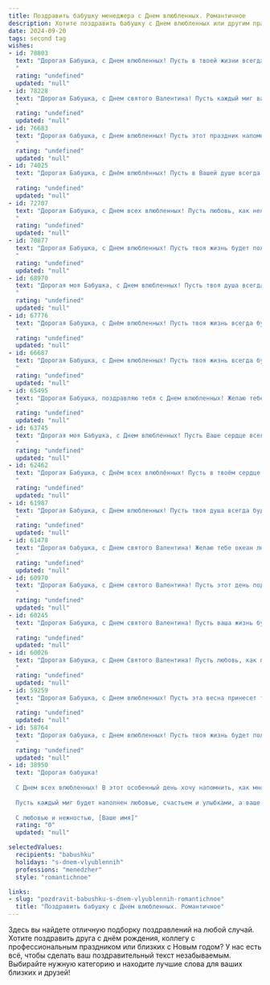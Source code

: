 ```yaml
---
title: Поздравить бабушку менеджера с Днем влюбленных. Романтичное
description: Хотите поздравить бабушку с Днем влюбленных или другим праздником? Наш ИИ создаст незабываемое поздравление, а вы обязательно выделитесь среди других.  
date: 2024-09-20
tags: second tag
wishes:
- id: 78803
  text: "Дорогая Бабушка, с Днем влюбленных! Пусть в твоей жизни всегда будет место для любви, тепла и романтики. Пусть каждый день будет наполнен нежностью и заботой, как ты это делаешь для всех нас. Будь счастлива, любима и вдохновляема, как тот замечательный менеджер, которым ты являешься. С праздником!
  "
  rating: "undefined"
  updated: "null"
- id: 78228
  text: "Дорогая Бабушка, с Днем святого Валентина! Пусть каждый миг вашей жизни наполнен любовью, заботой и нежностью, словно весенний сад, расцветающий яркими красками. Пусть ваша душа всегда будет открыта для новых чувств, а сердце - бьётся в такт любви! 🤗💖
  "
  rating: "undefined"
  updated: "null"
- id: 76683
  text: "Дорогая бабушка, с Днем влюбленных! Пусть этот праздник напомнит о том, как сильно мы тебя любим. Ты - самая замечательная, добрая и любящая бабушка на свете. Спасибо за твою безграничную заботу и любовь. Пусть твоя жизнь будет наполнена счастьем, радостью и, конечно же, бесконечной любовью!
  "
  rating: "undefined"
  updated: "null"
- id: 74025
  text: "Дорогая Бабушка, с Днём влюблённых! Пусть в Вашей душе всегда цветёт весна, а сердце бьётся в такт с любовью!  Желаю Вам тепла, романтики и безграничного счастья!
  "
  rating: "undefined"
  updated: "null"
- id: 72707
  text: "Дорогая Бабушка, с Днем всех влюбленных! Пусть любовь, как нежный цветок, расцветает в твоем сердце каждый день, и ты всегда будешь окружена любовью и заботой близких людей. 😊 💖
  "
  rating: "undefined"
  updated: "null"
- id: 70877
  text: "Дорогая Бабушка, с Днем влюбленных! Пусть твоя жизнь будет полна любви, тепла и романтики, как в начале твоей карьеры менеджера. Желаю тебе, чтобы твоя любовь к близким всегда приносила радость и вдохновение.
  "
  rating: "undefined"
  updated: "null"
- id: 68970
  text: "Дорогая моя Бабушка, с Днем влюбленных! Пусть твоя душа всегда будет полна тепла и любви, а сердце бьется в такт с ритмом самого романтичного праздника. Желаю тебе океан нежности, море счастья и безграничное количество улыбок! Пусть этот день подарит тебе незабываемые моменты и напомнит о том, насколько ты любима и ценна!
  "
  rating: "undefined"
  updated: "null"
- id: 67776
  text: "Дорогая Бабушка, с Днём влюбленных! Пусть твоя жизнь всегда будет полна любви, как яркий букет алых роз! Радуйся каждой минуте, будь окружена заботой и счастьем. Пусть твоя душа, как опытный менеджер, управляет всеми эмоциями и чувствами, направляя их только в светлое русло!
  "
  rating: "undefined"
  updated: "null"
- id: 66687
  text: "Дорогая Бабушка, с Днем влюбленных! Пусть твоя жизнь всегда будет полна любви, как прекрасный роман. Желаю тебе нежных чувств, ярких эмоций и бесконечного счастья!
  "
  rating: "undefined"
  updated: "null"
- id: 65495
  text: "Дорогая Бабушка, поздравляю тебя с Днем влюбленных! Желаю тебе, чтобы любовь и  нежность всегда согревали твоё сердце, как лучи солнца весенним утром. Пусть твоя жизнь будет наполнена романтикой и счастьем, как  цветение  сад в мае.  Ты - менеджер по жизни, и пусть  твоё сердце всегда будет открыто  для любви и верности! ❤️
  "
  rating: "undefined"
  updated: "null"
- id: 63745
  text: "Дорогая моя Бабушка, с Днем влюбленных! Пусть Ваше сердце всегда будет полным любви и нежности, как прекрасный букет цветов! Пусть работа менеджера приносит Вам радость и удовлетворение, а дома Вас ждет уют, тепло и забота близких.
  "
  rating: "undefined"
  updated: "null"
- id: 62462
  text: "Дорогая Бабушка, с Днём всех влюблённых! Пусть в твоём сердце всегда царит любовь, а жизнь будет наполнена нежностью, заботой и романтикой. Пусть твоя работа менеджера приносит тебе не только удовлетворение, но и вдохновение, а каждый день будет соткан из приятных моментов!
  "
  rating: "undefined"
  updated: "null"
- id: 61987
  text: "Дорогая Бабушка, с Днем влюбленных! Пусть твоя душа всегда будет полна любви и нежности, как весенний сад в расцвете.  Пусть твоя работа менеджера приносит тебе не только удовлетворение, но и романтические встречи и вдохновение. Счастья тебе,  любви и самых прекрасных моментов в жизни!
  "
  rating: "undefined"
  updated: "null"
- id: 61478
  text: "Дорогая бабушка, с Днем святого Валентина! Желаю тебе океан любви, солнечных улыбок и бесконечного счастья. Пусть каждый день будет  полон  нежности,  как  самый  прекрасный  роман.  Будь  здорова  и  любима!
  "
  rating: "undefined"
  updated: "null"
- id: 60970
  text: "Дорогая Бабушка, с Днем святого Валентина! Пусть этот день подарит Вам теплоту, любовь и искренние улыбки. Ведь Вы, как и любая женщина, достойны внимания и романтических чувств!  Пусть работа менеджера не омрачает Вашу жизнь, а приносит только радость и удовлетворение.
  "
  rating: "undefined"
  updated: "null"
- id: 60245
  text: "Дорогая Бабушка, с Днем святого Валентина! Пусть ваша жизнь будет наполнена любовью и заботой, как ваш профессионализм и талант в роли Менеджера вдохновляют всех вокруг.
  "
  rating: "undefined"
  updated: "null"
- id: 60026
  text: "Дорогая Бабушка, с Днем Святого Валентина! Пусть любовь, как прекрасный цветок, расцветает в Вашем сердце, а каждый день будет наполнен нежностью и заботой. Пусть Ваша душа всегда остаётся молодой и прекрасной, а рядом с Вами будут люди, которые дарят Вам счастье и любовь.
  "
  rating: "undefined"
  updated: "null"
- id: 59259
  text: "Дорогая Бабушка, с Днем влюбленных! Пусть эта весна принесет тебе море любви, как твое сердце всегда любило море, и пусть твои дни будут наполнены нежностью и заботой, как ты всегда заботилась о нас.  Будь счастлива и любима, как ты любила свою профессию менеджера.
  "
  rating: "undefined"
  updated: "null"
- id: 58764
  text: "Дорогая бабушка, с Днем влюбленных! Пусть твоя жизнь будет полна любви, тепла и заботы. Желаю тебе, чтобы ты всегда чувствовала себя любимой и счастливой, как в начале своего замечательного пути менеджера. 💖
  "
  rating: "undefined"
  updated: "null"
- id: 38950
  text: "Дорогая бабушка!
  
  С Днем всех влюбленных! В этот особенный день хочу напомнить, как много любви и нежности мы чувствуем к вам. Вы — наше вдохновение и тот свет, который наполняет дом теплом и радостью. Как мудрый менеджер, вы всегда находите время для заботы и внимания, создавая гармонию в нашей жизни.
  
  Пусть каждый миг будет наполнен любовью, счастьем и улыбками, а ваше сердце будет всегда окружено теплотой близких. Вы для нас — самый настоящий символ любви и преданности.
  
  С любовью и нежностью, [Ваше имя]"
  rating: "0"
  updated: "null"

selectedValues:
  recipients: "babushku"
  holidays: "s-dnem-vlyublennih"
  professions: "menedzher"
  style: "romantichnoe"

links:
- slug: "pozdravit-babushku-s-dnem-vlyublennih-romantichnoe"
  title: "Поздравить бабушку с Днем влюбленных. Романтичное"
---
```


Здесь вы найдете отличную подборку поздравлений на любой случай. 
Хотите поздравить друга с днём рождения, коллегу с профессиональным праздником или близких с Новым годом? У нас есть всё, чтобы сделать ваш поздравительный текст незабываемым. Выбирайте нужную категорию и находите лучшие слова для ваших близких и друзей!
